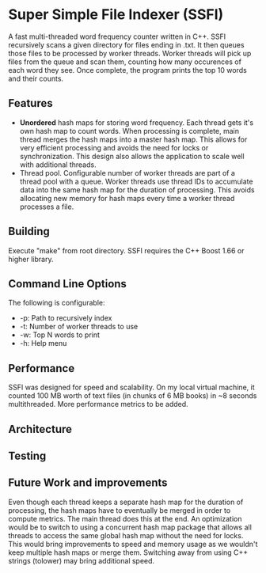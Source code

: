 # Super Simple File Indexer (SSFI)
A fast multi-threaded word frequency counter written in C++. SSFI recursively scans a given directory for files ending in .txt. It then queues those files to be processed by worker threads. Worker threads will pick up files from the queue and scan them, counting how many occurences of each word they see. Once complete, the program prints the top 10 words and their counts.

## Features
* __Unordered__ hash maps for storing word frequency. Each thread gets it's own hash map to count words. When processing is complete, main thread merges the hash maps into a master hash map. This allows for very efficient processing and avoids the need for locks or synchronization. This design also allows the application to scale well with additional threads.
* Thread pool. Configurable number of worker threads are part of a thread pool with a queue. Worker threads use thread IDs to accumulate data into the same hash map for the duration of processing. This avoids allocating new memory for hash maps every time a worker thread processes a file.

## Building
Execute "make" from root directory. 
SSFI requires the C++ Boost 1.66 or higher library.

## Command Line Options
The following is configurable:
* -p: Path to recursively index
* -t: Number of worker threads to use
* -w: Top N words to print
* -h: Help menu

## Performance
SSFI was designed for speed and scalability. On my local virtual machine, it counted 100 MB worth of text files (in chunks of 6 MB books) in ~8 seconds multithreaded. More performance metrics to be added.

## Architecture


## Testing

## Future Work and improvements
Even though each thread keeps a separate hash map for the duration of processing, the hash maps have to eventually be merged in order to compute metrics. The main thread does this at the end. An optimization would be to switch to using a concurrent hash map package that allows all threads to access the same global hash map without the need for locks. This would bring improvements to speed and memory usage as we wouldn't keep multiple hash maps or merge them. Switching away from using C++ strings (tolower) may bring additional speed.
